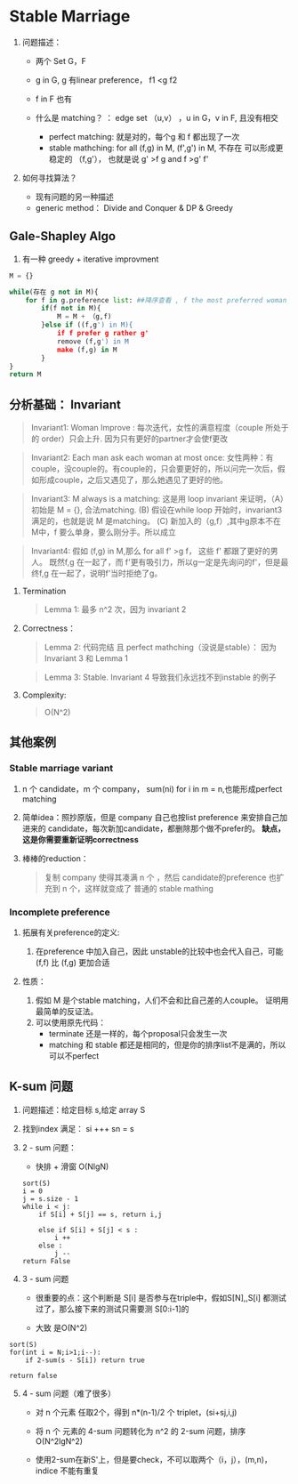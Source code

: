 # Stable Marriage
1. 问题描述：
    * 两个 Set G，F
    * g in G, g 有linear preference， f1 <g f2
    * f in F 也有

    * 什么是 matching？ ： edge set （u,v） ，u in G，v in F, 且没有相交
        
        * perfect matching: 就是对的，每个g 和 f 都出现了一次
        * stable mathching:  for all (f,g) in M, (f',g') in M, 不存在 可以形成更稳定的 （f,g'）， 也就是说 g' >f g and f >g' f'

2. 如何寻找算法？
    * 现有问题的另一种描述
    * generic method： Divide and Conquer & DP & Greedy

## Gale-Shapley Algo
1. 有一种 greedy + iterative improvment

```python 
M = {}

while(存在 g not in M){
    for f in g.preference list: ##降序查看 , f the most preferred woman not asked yet for g
        if(f not in M){
            M = M + （g,f)
        }else if ((f,g') in M){
            if f prefer g rather g'
            remove (f,g') in M
            make (f,g) in M
        }
}
return M
```

## 分析基础： Invariant

> Invariant1: Woman Improve : 每次迭代，女性的满意程度（couple 所处于的 order）只会上升.
因为只有更好的partner才会使f更改

> Invariant2: Each man ask each woman at most once: 女性两种：有couple，没couple的。有couple的，只会要更好的，所以问完一次后，假如形成couple，之后又遇见了，那么她遇见了更好的他。

> Invariant3: M always is a matching: 这是用 loop invariant 来证明，（A）初始是 M = {}, 合法matching. (B) 假设在while loop 开始时，invariant3 满足的，也就是说 M 是matching。 (C) 新加入的（g,f）,其中g原本不在 M中，f 要么单身，要么刚分手。所以成立

> Invariant4: 假如 (f,g) in M,那么 for all f' >g f， 这些 f' 都跟了更好的男人。 既然f,g 在一起了，而 f'更有吸引力，所以g一定是先询问的f'，但是最终f,g 在一起了，说明f'当时拒绝了g。

1. Termination
    > Lemma 1: 最多 n^2 次，因为 invariant 2

2. Correctness：
    > Lemma 2: 代码完结 且 perfect mathching（没说是stable）： 因为 Invariant 3 和 Lemma 1

    > Lemma 3: Stable. Invariant 4 导致我们永远找不到instable 的例子

3. Complexity:
    > O(N^2)


## 其他案例

### Stable marriage variant

1. n 个 candidate，m 个 company， sum(ni) for i in m = n,也能形成perfect matching

2. 简单idea：照抄原版，但是 company 自己也按list preference 来安排自己加进来的 candidate，每次新加candidate，都删除那个做不prefer的。 **缺点，这是你需要重新证明correctness**

3. 棒棒的reduction：
    > 复制 company 使得其凑满 n 个 ，然后 candidate的preference 也扩充到 n 个，这样就变成了 普通的 stable mathing

### Incomplete preference

1. 拓展有关preference的定义:
    1. 在preference 中加入自己，因此 unstable的比较中也会代入自己，可能 (f,f) 比 (f,g) 更加合适

2. 性质：
    1. 假如 M 是个stable matching，人们不会和比自己差的人couple。 证明用最简单的反证法。
    2. 可以使用原先代码：
        * terminate 还是一样的，每个proposal只会发生一次
        * matching 和 stable 都还是相同的，但是你的排序list不是满的，所以可以不perfect


## K-sum 问题

1. 问题描述：给定目标 s,给定 array S

2. 找到index 满足： si +++ sn = s

3. 2 - sum 问题：
    
    * 快排 + 滑窗 O(NlgN)
    ```code
    sort(S)
    i = 0
    j = s.size - 1
    while i < j:
        if S[i] + S[j] == s, return i,j
        
        else if S[i] + S[j] < s :
            i ++
        else :
            j --
    return False
    ```

4. 3 - sum 问题
    * 很重要的点：这个判断是 S[i] 是否参与在triple中，假如S[N],,S[i] 都测试过了，那么接下来的测试只需要测 S[0:i-1]的

    * 大致 是O(N^2)

```
sort(S)
for(int i = N;i>1;i--):
    if 2-sum(s - S[i]) return true

return false
```

5. 4 - sum 问题（难了很多）

    * 对 n 个元素 任取2个，得到 n*(n-1)/2 个 triplet，(si+sj,i,j)

    * 将 n 个 元素的 4-sum 问题转化为 n^2 的 2-sum 问题，排序 O(N^2lgN^2)

    * 使用2-sum在新S'上，但是要check，不可以取两个（i，j），(m,n)，indice 不能有重复

